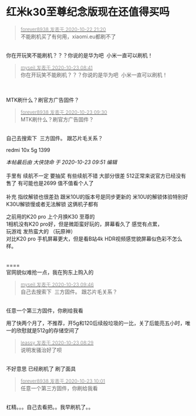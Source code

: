 # 红米k30至尊纪念版现在还值得买吗


<div class="quote"><blockquote><font size="2"><a href="https://www.hostloc.com/forum.php?mod=redirect&amp;goto=findpost&amp;pid=9338090&amp;ptid=757346" target="_blank"><font color="#999999">forever8938 发表于 2020-10-22 21:20</font></a></font><br />
不能刷机买了有何用，xiaomi.eu都刷不了</blockquote></div><br />
你在开玩笑不能刷机？？？你说的是华为吧&nbsp;&nbsp;小米一直可以刷机！

<div class="quote"><blockquote><font size="2"><a href="https://www.hostloc.com/forum.php?mod=redirect&amp;goto=findpost&amp;pid=9339276&amp;ptid=757346" target="_blank"><font color="#999999">myseil 发表于 2020-10-23 08:41</font></a></font><br />
你在开玩笑不能刷机？？？你说的是华为吧&nbsp;&nbsp;小米一直可以刷机！</blockquote></div><br />
<br />
MTK刷什么？刷官方广告固件？

<div class="quote"><blockquote><font size="2"><a href="https://www.hostloc.com/forum.php?mod=redirect&amp;goto=findpost&amp;pid=9339455&amp;ptid=757346" target="_blank"><font color="#999999">forever8938 发表于 2020-10-23 09:30</font></a></font><br />
MTK刷什么？刷官方广告固件？</blockquote></div><br />
自己去搜索下&nbsp;&nbsp;三方固件。 跟芯片毛关系？

redmi 10x 5g 1399

<i class="pstatus"> 本帖最后由 大侠饶命 于 2020-10-23 09:51 编辑 </i><br />
<br />
手里有 续航不一定 要抽奖 有些续航不错 大部分很差 512正常来说官方已经没有售了 有可能也是2699 值不值看个人了<br />
<br />
补充 指纹解锁也很差劲 跟米10U的版本号是同步更新的 米10U的解锁体验特别好 K30U解锁慢或者无法解锁 这俩机子都有

之前用的K20 pro 上个月换K30 至尊的&nbsp;&nbsp;<br />
1相机没有K20 pro好，但是微距蛮好玩的，屏幕看久了 感觉有点累，<br />
玩游戏 发热蛮大的 （玩原神）<br />
对比K20 pro 手机屏幕更大，但是看B站4k HDR视频感觉貌屏幕似色彩不怎么样。<br />
<br />
<br />
====<br />
官网貌似难抢一点，我在狗东上购入的

<div class="quote"><blockquote><font size="2"><a href="https://www.hostloc.com/forum.php?mod=redirect&amp;goto=findpost&amp;pid=9339564&amp;ptid=757346" target="_blank"><font color="#999999">myseil 发表于 2020-10-23 09:46</font></a></font><br />
自己去搜索下&nbsp;&nbsp;三方固件。 跟芯片毛关系？</blockquote></div><br />
任意一个第三方固件，你刷给我看

用了快两个月了，不推荐，开5g和120后续般垃圾的一比，关了后能亮五小时，唯一的欣慰就是512g的存储空间了

<div class="quote"><blockquote><font size="2"><a href="https://www.hostloc.com/forum.php?mod=redirect&amp;goto=findpost&amp;pid=9339236&amp;ptid=757346" target="_blank"><font color="#999999">leassy 发表于 2020-10-23 08:29</font></a></font><br />
说明发骚治好了呗</blockquote></div><br />
不好意思 已经刷机了 刷了面具<img src="static/image/smiley/default/lol.gif" smilieid="12" border="0" alt="" />

<div class="quote"><blockquote><font size="2"><a href="https://www.hostloc.com/forum.php?mod=redirect&amp;goto=findpost&amp;pid=9339660&amp;ptid=757346" target="_blank"><font color="#999999">forever8938 发表于 2020-10-23 10:01</font></a></font><br />
任意一个第三方固件，你刷给我看</blockquote></div><br />
杠精。。。自己去看把。。我早刷机了。。
